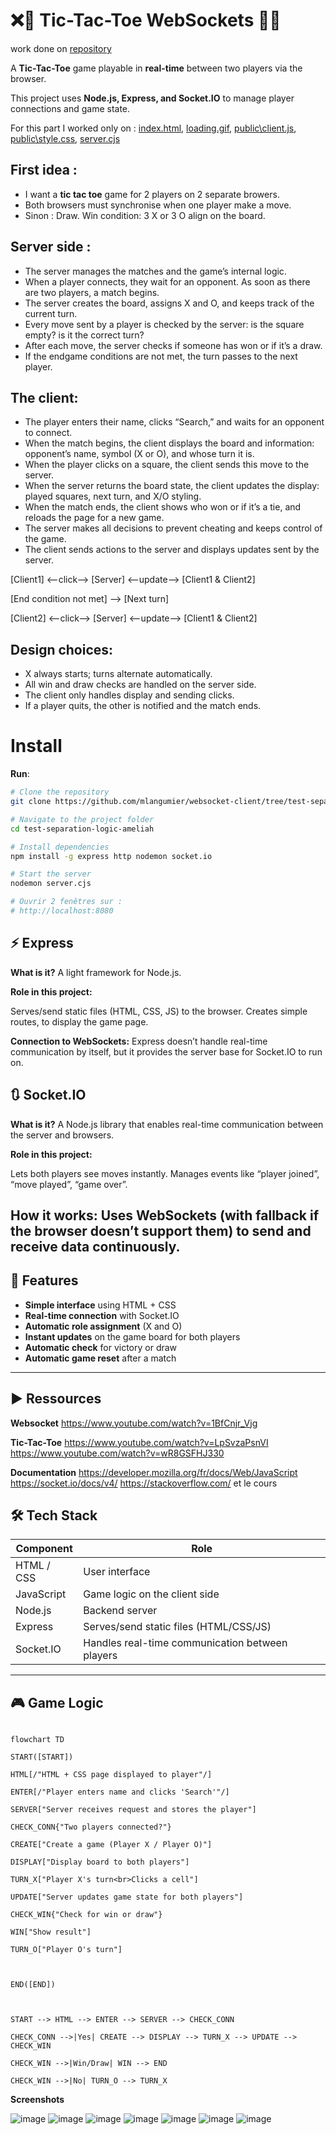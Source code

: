 
# ❌🔵 Tic-Tac-Toe WebSockets 🔵❌
  work done on [repository](github.com/mlangumier/websocket-client/tree/Rendu-JS-Ameliah)

A **Tic-Tac-Toe** game playable in **real-time** between two players via the browser.

This project uses **Node.js, Express, and Socket.IO** to manage player connections and game state.

For this part I worked only on : [index.html](index.html), [loading.gif](loading.gif), [public\client.js](public\client.js), [public\style.css](public\style.css), [server.cjs](server.cjs)

## First idea :

- I want a **tic tac toe** game for 2 players on 2 separate browers.
- Both browsers must synchronise when one player make a move.
- Sinon : Draw. Win condition: 3 X or 3 O align on the board.

## Server side :
- The server manages the matches and the game’s internal logic.
- When a player connects, they wait for an opponent. As soon as there are two players, a match begins.
- The server creates the board, assigns X and O, and keeps track of the current turn.
- Every move sent by a player is checked by the server: is the square empty? is it the correct turn?
- After each move, the server checks if someone has won or if it’s a draw.
- If the endgame conditions are not met, the turn passes to the next player.

## The client:

- The player enters their name, clicks “Search,” and waits for an opponent to connect.
- When the match begins, the client displays the board and information: opponent’s name, symbol (X or O), and whose turn it is.
- When the player clicks on a square, the client sends this move to the server.
- When the server returns the board state, the client updates the display: played squares, next turn, and X/O styling.
- When the match ends, the client shows who won or if it’s a tie, and reloads the page for a new game.
- The server makes all decisions to prevent cheating and keeps control of the game.
- The client sends actions to the server and displays updates sent by the server.

[Client1] <--click--> [Server] <--update--> [Client1 & Client2]

[End condition not met] --> [Next turn]

[Client2] <--click--> [Server] <--update--> [Client1 & Client2]

## Design choices:

- X always starts; turns alternate automatically.
- All win and draw checks are handled on the server side.
- The client only handles display and sending clicks.
- If a player quits, the other is notified and the match ends.

# Install

**Run**:

```bash
# Clone the repository
git clone https://github.com/mlangumier/websocket-client/tree/test-separation-logic-ameliah

# Navigate to the project folder
cd test-separation-logic-ameliah

# Install dependencies
npm install -g express http nodemon socket.io 

# Start the server
nodemon server.cjs

# Ouvrir 2 fenêtres sur :
# http://localhost:8080
```

## ⚡ Express


**What is it?** A light framework for Node.js.

**Role in this project:**

Serves/send static files (HTML, CSS, JS) to the browser.
Creates simple routes, to display the game page.
  
**Connection to WebSockets:** Express doesn’t handle real-time communication by itself, but it provides the server base for Socket.IO to run on.

  
## 🔃 Socket.IO

  
**What is it?** A Node.js library that enables real-time communication between the server and browsers.

**Role in this project:**
  
Lets both players see moves instantly.
Manages events like “player joined”, “move played”, “game over”.
  
**How it works:** Uses WebSockets (with fallback if the browser doesn’t support them) to send and receive data continuously.
---


## 🔗 Features

-  **Simple  interface** using HTML + CSS
-  **Real-time connection** with Socket.IO
-  **Automatic role assignment** (X and O)
-  **Instant updates** on the game board for both players
-  **Automatic check** for victory or draw
-  **Automatic game reset** after a match
  
---

  
## ▶️ Ressources

**Websocket**
https://www.youtube.com/watch?v=1BfCnjr_Vjg

**Tic-Tac-Toe**
https://www.youtube.com/watch?v=LpSvzaPsnVI
https://www.youtube.com/watch?v=wR8GSFHJ330

**Documentation**
https://developer.mozilla.org/fr/docs/Web/JavaScript
https://socket.io/docs/v4/
https://stackoverflow.com/
et le cours


## 🛠️ Tech Stack

| Component       | Role                                           |
|-----------------|-----------------------------------------------|
| HTML / CSS      | User interface                                |
| JavaScript      | Game logic on the client side                 |
| Node.js         | Backend server                                |
| Express         | Serves/send static files (HTML/CSS/JS)            |
| Socket.IO       | Handles real-time communication between players |

---

  
## 🎮 Game Logic

```mermaid

flowchart TD

START([START])

HTML[/"HTML + CSS page displayed to player"/]

ENTER[/"Player enters name and clicks 'Search'"/]

SERVER["Server receives request and stores the player"]

CHECK_CONN{"Two players connected?"}

CREATE["Create a game (Player X / Player O)"]

DISPLAY["Display board to both players"]

TURN_X["Player X's turn<br>Clicks a cell"]

UPDATE["Server updates game state for both players"]

CHECK_WIN{"Check for win or draw"}

WIN["Show result"]

TURN_O["Player O's turn"]

  

END([END])

  

START --> HTML --> ENTER --> SERVER --> CHECK_CONN

CHECK_CONN -->|Yes| CREATE --> DISPLAY --> TURN_X --> UPDATE --> CHECK_WIN

CHECK_WIN -->|Win/Draw| WIN --> END

CHECK_WIN -->|No| TURN_O --> TURN_X
```

**Screenshots**

![image](https://github.com/Ameliah-Louis/websocket-JS/blob/main/public/img/Interface1.png)
![image](https://github.com/Ameliah-Louis/websocket-JS/blob/main/public\img\Interface2.png) 
![image](https://github.com/Ameliah-Louis/websocket-JS/blob/main/\img\Interface3.png) 
![image](https://github.com/Ameliah-Louis/websocket-JS/blob/main/public\img\Interface4.png) 
![image](https://github.com/Ameliah-Louis/websocket-JS/blob/main/\img\Interface5.png) 
![image](https://github.com/Ameliah-Louis/websocket-JS/blob/main/public\img\Interface6.png) 
![image](https://github.com/Ameliah-Louis/websocket-JS/blob/main/public\img\Interface7.png) 
